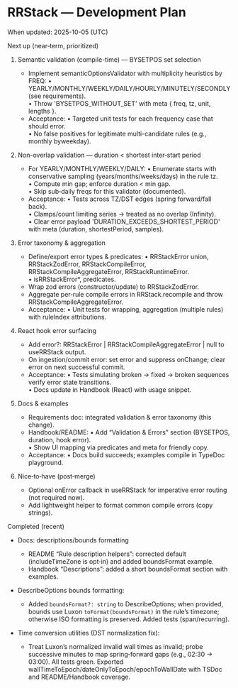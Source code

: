 # RRStack — Development Plan

When updated: 2025-10-05 (UTC)

Next up (near‑term, prioritized)

1. Semantic validation (compile-time) — BYSETPOS set selection
   - Implement semanticOptionsValidator with multiplicity heuristics by FREQ: • YEARLY/MONTHLY/WEEKLY/DAILY/HOURLY/MINUTELY/SECONDLY (see requirements).  
     • Throw 'BYSETPOS_WITHOUT_SET' with meta { freq, tz, unit, lengths }.
   - Acceptance: • Targeted unit tests for each frequency case that should error.  
     • No false positives for legitimate multi-candidate rules (e.g., monthly byweekday).

2. Non-overlap validation — duration < shortest inter‑start period
   - For YEARLY/MONTHLY/WEEKLY/DAILY: • Enumerate starts with conservative sampling (years/months/weeks/days) in the rule tz.  
     • Compute min gap; enforce duration < min gap.  
     • Skip sub‑daily freqs for this validator (documented).
   - Acceptance: • Tests across TZ/DST edges (spring forward/fall back).  
     • Clamps/count limiting series → treated as no overlap (Infinity).  
     • Clear error payload 'DURATION_EXCEEDS_SHORTEST_PERIOD' with meta (duration, shortestPeriod, samples).

3. Error taxonomy & aggregation
   - Define/export error types & predicates: • RRStackError union, RRStackZodError, RRStackCompileError, RRStackCompileAggregateError, RRStackRuntimeError.  
     • isRRStackError\*, predicates.
   - Wrap zod errors (constructor/update) to RRStackZodError.
   - Aggregate per‑rule compile errors in RRStack.recompile and throw RRStackCompileAggregateError.
   - Acceptance: • Unit tests for wrapping, aggregation (multiple rules) with ruleIndex attributions.

4. React hook error surfacing
   - Add error?: RRStackError | RRStackCompileAggregateError | null to useRRStack output.
   - On ingestion/commit error: set error and suppress onChange; clear error on next successful commit.
   - Acceptance: • Tests simulating broken → fixed → broken sequences verify error state transitions.  
     • Docs update in Handbook (React) with usage snippet.

5. Docs & examples
   - Requirements doc: integrated validation & error taxonomy (this change).
   - Handbook/README: • Add “Validation & Errors” section (BYSETPOS, duration, hook error).  
     • Show UI mapping via predicates and meta for friendly copy.
   - Acceptance: • Docs build succeeds; examples compile in TypeDoc playground.

6. Nice‑to‑have (post‑merge)
   - Optional onError callback in useRRStack for imperative error routing (not required now).
   - Add lightweight helper to format common compile errors (copy strings).

Completed (recent)

- Docs: descriptions/bounds formatting
  - README “Rule description helpers”: corrected default (includeTimeZone is opt‑in) and added boundsFormat example.
  - Handbook “Descriptions”: added a short boundsFormat section with examples.

- DescribeOptions bounds formatting:
  - Added `boundsFormat?: string` to DescribeOptions; when provided, bounds use Luxon `toFormat(boundsFormat)` in the rule’s timezone; otherwise ISO formatting is preserved. Added tests (span/recurring).

- Time conversion utilities (DST normalization fix):
  - Treat Luxon’s normalized invalid wall times as invalid; probe successive minutes to map spring‑forward gaps (e.g., 02:30 → 03:00). All tests green. Exported wallTimeToEpoch/dateOnlyToEpoch/epochToWallDate with TSDoc and README/Handbook coverage.
